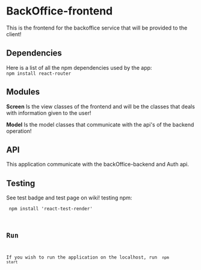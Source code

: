 # BackOffice-frontend
This is the frontend for the backoffice service that will be provided to the client!


## Dependencies
Here is a list of all the npm dependencies used by the app:
<code> npm install react-router </code> 

## Modules
**Screen** Is the view classes of the frontend and will be the classes that deals with information given to the user!

**Model** Is the model classes that communicate with the api's of the backend operation!

## API
This application communicate with the backOffice-backend and Auth api.

## Testing
See test badge and test page on wiki!
testing npm:

<code> npm install 'react-test-render' 

## Run
If you wish to run the application on the localhost, run <code> npm start </code>

